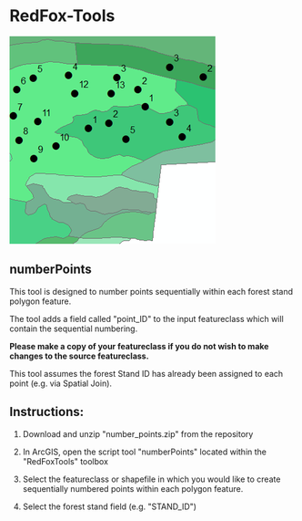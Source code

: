 # RedFox-Tools

![alt text](https://github.com/redfoxgis/RedFox-Tools/blob/master/points.png)

## numberPoints

This tool is designed to number points sequentially within each forest stand polygon feature. 

The tool adds a field called "point_ID" to the input featureclass which will contain the sequential numbering. 

**Please make a copy of your featureclass if you do not wish to make changes to the source featureclass.**

This tool assumes the forest Stand ID has already been assigned to each point (e.g. via Spatial Join). 

## Instructions: 
1) Download and unzip "number_points.zip" from the repository

2) In ArcGIS, open the script tool "numberPoints" located within the "RedFoxTools" toolbox

3) Select the featureclass or shapefile in which you would like to create sequentially numbered points within each polygon feature. 

4) Select the forest stand field (e.g. "STAND_ID") 

